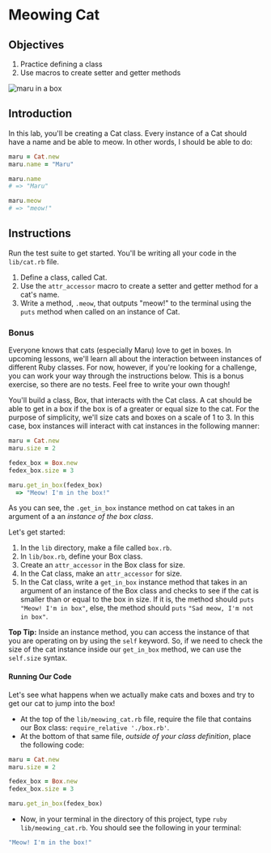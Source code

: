 # Meowing Cat

## Objectives

1. Practice defining a class
2. Use macros to create setter and getter methods

![maru in a box](http://readme-pics.s3.amazonaws.com/tumblr_lm841mjEdz1qibxp4o1_500.jpg)

## Introduction

In this lab, you'll be creating a Cat class. Every instance of a Cat should have
a name and be able to meow. In other words, I should be able to do:

```ruby
maru = Cat.new
maru.name = "Maru"

maru.name
# => "Maru"

maru.meow
# => "meow!"
```

## Instructions

Run the test suite to get started. You'll be writing all your code in the `lib/cat.rb` file.

1. Define a class, called Cat. 
2. Use the `attr_accessor` macro to create a setter and getter method for a cat's name.
4. Write a method, `.meow`, that outputs "meow!" to the terminal using the `puts` method when called on an instance of Cat. 

### Bonus

Everyone knows that cats (especially Maru) love to get in boxes. In upcoming lessons, we'll learn all about the interaction between instances of different Ruby classes. For now, however, if you're looking for a challenge, you can work your way through the instructions below. This is a bonus exercise, so there are no tests. Feel free to write your own though!

You'll build a class, Box, that interacts with the Cat class. A cat should be able to get in a box if the box is of a greater or equal size to the cat. For the purpose of simplicity, we'll size cats and boxes on a scale of 1 to 3. In this case, box instances will interact with cat instances in the following manner: 

```ruby
maru = Cat.new
maru.size = 2

fedex_box = Box.new
fedex_box.size = 3

maru.get_in_box(fedex_box)
  => "Meow! I'm in the box!"
```

As you can see, the `.get_in_box` instance method on cat takes in an argument of a an *instance of the box class*. 

Let's get started: 

1. In the `lib` directory, make a file called `box.rb`. 
2. In `lib/box.rb`, define your Box class. 
3. Create an `attr_accessor` in the Box class for size. 
4. In the Cat class, make an `attr_accessor` for size. 
5. In the Cat class, write a `get_in_box` instance method that takes in an argument of an instance of the Box class and checks to see if the cat is smaller than or equal to the box in size. If it is, the method should `puts` `"Meow! I'm in box"`, else, the method should `puts` `"Sad meow, I'm not in box"`. 

**Top Tip:** Inside an instance method, you can access the instance of that you are operating on by using the `self` keyword. So, if we need to check the size of the cat instance inside our `get_in_box` method, we can use the `self.size` syntax. 

#### Running Our Code

Let's see what happens when we actually make cats and boxes and try to get our cat to jump into the box!

* At the top of the `lib/meowing_cat.rb` file, require the file that contains our Box class: `require_relative './box.rb'`. 
* At the bottom of that same file, *outside of your class definition*, place the following code: 

```ruby
maru = Cat.new
maru.size = 2

fedex_box = Box.new
fedex_box.size = 3

maru.get_in_box(fedex_box)
```
* Now, in your terminal in the directory of this project, type `ruby lib/meowing_cat.rb`. You should see the following in your terminal:

```bash
"Meow! I'm in the box!"
```





